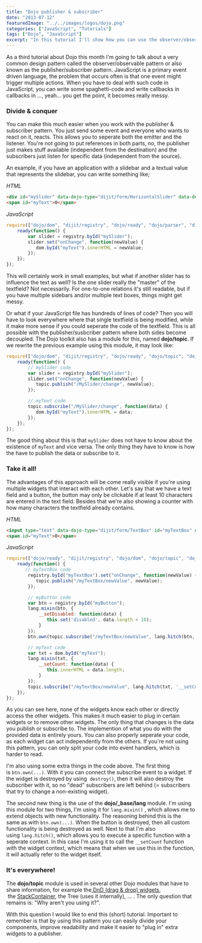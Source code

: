 ```yaml
---
title: "Dojo publisher & subscriber"
date: "2013-07-12"
featuredImage: "../../images/logos/dojo.png"
categories: ["JavaScript", "Tutorials"]
tags: ["Dojo", "JavaScript"]
excerpt: "In this tutorial I'll show how you can use the observer/observable or pub/sub pattern to separate widgets from their behaviour."
---
```


As a third tutorial about Dojo this month I'm going to talk about a very common design pattern called the observer/observable pattern or also known as the publisher/subscriber pattern. JavaScript is a primary event driven language, the problem that occurs often is that one event might trigger multiple actions. When you have to deal with such code in JavaScript, you can write some spaghetti-code and write callbacks in callbacks in ..., yeah... you get the point, it becomes really messy.

### Divide & conquer

You can make this much easier when you work with the publisher & subscriber pattern. You just send some event and everyone who wants to react on it, reacts. This allows you to seperate both the emitter and the listener. You're not going to put references in both parts, no, the publisher just makes stuff available (independent from the destination) and the subscribers just listen for specific data (independent from the source).

An example, if you have an application with a slidebar and a textual value that represents the slidebar, you can write something like;

_HTML_

```html
<div id="mySlider" data-dojo-type="dijit/form/HorizontalSlider" data-dojo-props="intermediateChanges:true"></div>
<span id="myText">0</span>
```

_JavaScript_

```javascript
require(["dojo/dom", "dijit/registry", "dojo/ready", "dojo/parser", "dijit/form/HorizontalSlider"], function(dom, registry, ready) {
    ready(function() {
        var slider = registry.byId("mySlider");
        slider.set("onChange", function(newValue) {
           dom.byId("myText").innerHTML = newValue; 
        });
    });
});
```

This will certainly work in small examples, but what if another slider has to influence the text as well? Is the one slider really the "master" of the textfield? Not necessarily. For one-to-one relations it's still readable, but if you have multiple sidebars and/or multiple text boxes, things might get messy.

Or what if your JavaScript file has hundreds of lines of code? Then you will have to look everywhere where that single textfield is being modified, while it make more sense if you could seperate the code of the textfield. This is all possible with the publisher/susbcriber pattern where both sides become decoupled. The Dojo toolkit also has a module for this, named **dojo/topic**. If we rewrite the previous example using this module, it may look like:

```javascript
require(["dojo/dom", "dijit/registry", "dojo/ready", "dojo/topic", "dojo/parser", "dijit/form/HorizontalSlider"], function(dom, registry, ready, topic) {
    ready(function() {
        // mySlider code
        var slider = registry.byId("mySlider");
        slider.set("onChange", function(newValue) {
           topic.publish("/MySlider/change", newValue);
        });

        // myText code
        topic.subscribe("/MySlider/change", function(data) {
           dom.byId("myText").innerHTML = data; 
        });
    });
});
```

The good thing about this is that `mySlider` does not have to know about the existence of `myText` and vice versa. The only thing they have to know is how the have to publish the data or subscribe to it.

### Take it all!

The advantages of this approach will be come really visible if you're using multiple widgets that interact with each other. Let's say that we have a text field and a button, the button may only be clickable if at least 10 characters are entered in the text field. Besides that we're also showing a counter with how many characters the textfield already contains.

_HTML_

```html
<input type="text" data-dojo-type="dijit/form/TextBox" id="myTextBox" data-dojo-props="intermediateChanges: true" /><button data-dojo-type="dijit/form/Button" data-dojo-props="disabled: true" id="myButton">Send</button><br />
<span id="myText">0</span>
```

_JavaScript_

```javascript
require(["dojo/ready", "dijit/registry", "dojo/dom", "dojo/topic", "dojo/_base/lang", "dojo/parser", "dijit/form/TextBox", "dijit/form/Button"], function(ready, registry, dom, topic, lang) {
    ready(function() {
       // myTextBox code 
        registry.byId("myTextBox").set("onChange", function(newValue) {
           topic.publish("/myTextBox/newValue", newValue); 
        });

        // myButton code
        var btn = registry.byId("myButton");
        lang.mixin(btn, {
            __setDisabled: function(data) {
               this.set('disabled', data.length < 10); 
            }
        });
        btn.own(topic.subscribe("/myTextBox/newValue", lang.hitch(btn, '__setDisabled')));

        // myText code
        var txt = dom.byId("myText");
        lang.mixin(txt, {
            __setCount: function(data) {
               this.innerHTML = data.length; 
            }
        });
        topic.subscribe("/myTextBox/newValue", lang.hitch(txt, '__setCount'));
    });
});
```

As you can see here, none of the widgets know each other or directly access the other widgets. This makes it much easier to plug in certain widgets or to remove other widgets. The only thing that changes is the data you publish or subscribe to. The implemention of what you do with the provided data is entirely yours. You can also properly seperate your code, as each widget can act independently from the others. If you're not using this pattern, you can only split your code into event handlers, which is harder to read.

I'm also using some extra things in the code above. The first thing is `btn.own(...)`. With it you can connect the subscribe event to a widget. If the widget is destroyed by using  `destroy()`, then it will also destroy the subscriber with it, so no "dead" subscribers are left behind (= subscribers that try to change a non-existing widget).

The second new thing is the use of the **dojo/\_base/lang** module. I'm using this module for two things, I'm using it for `lang.mixin()` , which allows me to extend objects with new functionality. The reasoning behind this is the same as with `btn.own(...)`. When the button is destroyed, then all custom functionality is being destroyed as well. Next to that I'm also using `lang.hitch()`, which allows you to execute a specific function with a seperate context. In this case I'm using it to call the `__setCount` function with the widget context, which means that when we use this in the function, it will actually refer to the widget itself.

### It's everywhere!

The **dojo/topic** module is used in several other Dojo modules that have to share information, for example the[ DnD (drag & drop) widgets](http://dojotoolkit.org/reference-guide/1.9/dojo/dnd.html#summary-of-topics),  the [StackContainer](http://dojotoolkit.org/reference-guide/1.9/dijit/layout/StackContainer.html#published-topics), the Tree (uses it internally), ... . The only question that remains is: "Why aren't you using it?".

With this question I would like to end this (short) tutorial. Important to remember is that by using this pattern you can easily divide your components, improve readability and make it easier to "plug in" extra widgets to a publisher.
